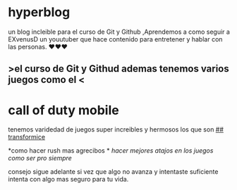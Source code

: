 # hyperblog
un blog incleible para el curso de Git y Github ,Aprendemos a como seguir a EXvenusD un youutuber que hace contenido para entretener y hablar con las personas. ❤️❤️❤️
## >el curso de Git y Githud ademas tenemos varios juegos como el < 
# call of duty mobile 
tenemos varidedad de juegos super increibles y hermosos los que son 
[## transformice](https://www.youtube.com/channel/UCnEjiCyfjn9MEv8gQGv5ghA "## transformice")

*como hacer rush mas agrecibos *
*hacer mejores atajos en los juegos*
*como ser pro siempre*

consejo sigue adelante si vez que algo no avanza y intentaste suficiente 
intenta con algo mas seguro para tu vida.